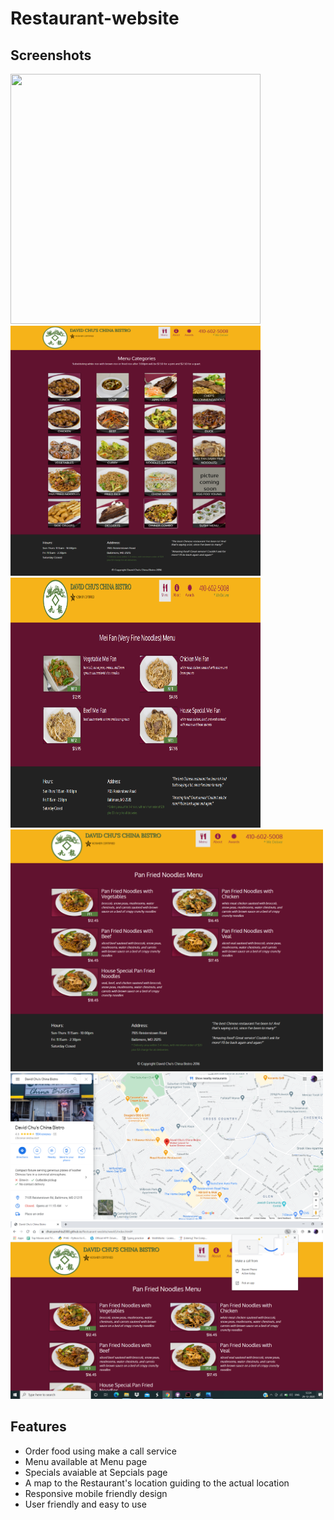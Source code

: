 # Restaurant-website

## Screenshots
<img src="screenshots/home.png" height="400px;" width="400px;">
<img src="screenshots/menu.png" height="400px;" width="400px;">
<img src="screenshots/specials-1.png" height="400px;" width="400px;">
<img src="screenshots/specials-2.png" width="500px;">
<img src="screenshots/map.png" width="500px;">
<img src="screenshots/make-a-call.png" width="500px;">
 
## Features
- Order food using make a call service
- Menu available at Menu page
- Specials avaiable at Sepcials page
- A map to the Restaurant's location guiding to the actual location
- Responsive mobile friendly design
- User friendly and easy to use
